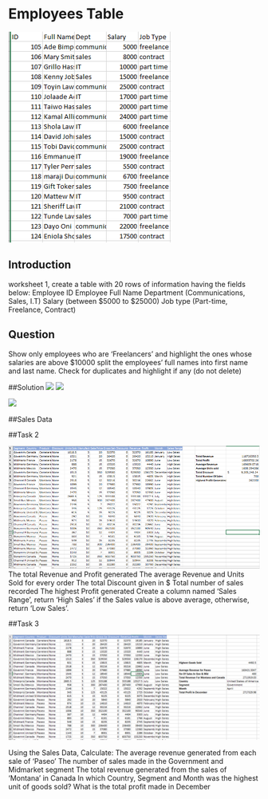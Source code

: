 # Employees Table

![](TASK1.PNG)

## Introduction
 worksheet 1, create a table with 20 rows of information having the fields below: 
Employee ID
Employee Full Name
Department (Communications, Sales, I.T)
Salary (between $5000 to $25000)
Job type (Part-time, Freelance, Contract)


## Question
Show only employees who are ‘Freelancers’ and highlight the ones whose salaries are above $10000
split the employees’ full names into first name and last name. Check for duplicates and highlight if any (do not delete)

##Solution
![](Task1worksheet1.PNG)
![](Task1worksheet1.PNG)

![](TASK1Worksheet2.PNG)



##Sales Data

##Task 2

![](SalesTask2.PNG)
The total Revenue and Profit generated
The average Revenue and Units Sold for every order
The total Discount given in $
Total number of sales recorded
The highest Profit generated
Create a column named ‘Sales Range’, return ‘High Sales’ if the Sales value is above average, otherwise, return ‘Low Sales’.




##Task 3

![](SalesTask3.PNG)

Using the Sales Data, 
Calculate:
The average revenue generated from each sale of ‘Paseo’
The number of sales made in the Government and Midmarket segment
The total revenue generated from the sales of ‘Montana’ in Canada
In which Country, Segment and Month was the highest unit of goods sold?
What is the total profit made in December







